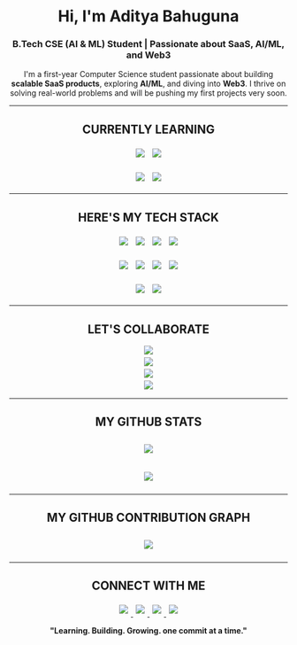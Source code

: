 <!-- START - Profile README -->

<h1 align="center"><b>Hi, I'm Aditya Bahuguna</b></h1>
<h3 align="center">
  B.Tech CSE (AI & ML) Student | Passionate about SaaS, AI/ML, and Web3
</h3>

<p align="center">
  I'm a first-year Computer Science student passionate about building 
  <b>scalable SaaS products</b>, exploring <b>AI/ML</b>, and diving into <b>Web3</b>.  
  I thrive on solving real-world problems and will be pushing my first projects very soon.
</p>

---

<h2 align="center"><b>CURRENTLY LEARNING</b></h2>
<p align="center"></p>
<p align="center">
  <img src="https://img.shields.io/badge/Full-Stack_Web_Development-61DAFB?style=for-the-badge&logo=react&logoColor=white" style="margin:5px;">
  <img src="https://img.shields.io/badge/AI/ML-FF6F61?style=for-the-badge&logo=python&logoColor=white" style="margin:5px;">
</p>
<p align="center">
  <img src="https://img.shields.io/badge/Blockchain_Web3-6A5ACD?style=for-the-badge&logo=ethereum&logoColor=white" style="margin:5px;">
  <img src="https://img.shields.io/badge/SaaS_Apps-00C6FF?style=for-the-badge&logo=heroku&logoColor=white" style="margin:5px;">
</p>

---

<h2 align="center"><b>HERE'S MY TECH STACK</b></h2>
<p align="center"></p>
<p align="center">
  <img src="https://img.shields.io/badge/HTML5-FF5733?style=for-the-badge&logo=html5&logoColor=white" style="margin:5px;">
  <img src="https://img.shields.io/badge/CSS3-1572B6?style=for-the-badge&logo=css3&logoColor=white" style="margin:5px;">
  <img src="https://img.shields.io/badge/JavaScript-F7DF1E?style=for-the-badge&logo=javascript&logoColor=black" style="margin:5px;">
  <img src="https://img.shields.io/badge/React-61DAFB?style=for-the-badge&logo=react&logoColor=20232A" style="margin:5px;">
</p>
<p align="center">
  <img src="https://img.shields.io/badge/Node.js-339933?style=for-the-badge&logo=node.js&logoColor=white" style="margin:5px;">
  <img src="https://img.shields.io/badge/Express.js-404D59?style=for-the-badge&logo=express&logoColor=white" style="margin:5px;">
  <img src="https://img.shields.io/badge/MongoDB-47A248?style=for-the-badge&logo=mongodb&logoColor=white" style="margin:5px;">
  <img src="https://img.shields.io/badge/Tailwind_CSS-06B6D4?style=for-the-badge&logo=tailwind-css&logoColor=white" style="margin:5px;">
</p>
<p align="center">
  <img src="https://img.shields.io/badge/Git-F05032?style=for-the-badge&logo=git&logoColor=white" style="margin:5px;">
  <img src="https://img.shields.io/badge/GitHub-181717?style=for-the-badge&logo=github&logoColor=white" style="margin:5px;">
</p>

---

<h2 align="center"><b>LET'S COLLABORATE</b></h2>
<p align="center" style="line-height:2; font-size:16px;">
  <span style="display:block; margin:5px 0;">
    <img src="https://img.shields.io/badge/▶-SaaS_Products-00C6FF?style=for-the-badge&logo=appveyor&logoColor=white" style="animation:fadeIn 1s forwards;"> 
  </span>
  <span style="display:block; margin:5px 0;">
    <img src="https://img.shields.io/badge/▶-AI/ML_Apps-FF6F61?style=for-the-badge&logo=python&logoColor=white" style="animation:fadeIn 1.5s forwards;">
  </span>
  <span style="display:block; margin:5px 0;">
    <img src="https://img.shields.io/badge/▶-Web3_Blockchain-6A5ACD?style=for-the-badge&logo=ethereum&logoColor=white" style="animation:fadeIn 2s forwards;">
  </span>
  <span style="display:block; margin:5px 0;">
    <img src="https://img.shields.io/badge/▶-Full-Stack_Apps-61DAFB?style=for-the-badge&logo=react&logoColor=white" style="animation:fadeIn 2.5s forwards;">
  </span>
</p>


---

<h2 align="center"><b>MY GITHUB STATS</b></h2>
<p align="center"></p>
<p align="center">
  <img src="https://github-readme-streak-stats.herokuapp.com/?user=zeditya&theme=react&hide_border=true&ring=00FFC6&fire=00FFC6&currStreakLabel=00FFC6" style="margin:10px 5px;">
</p>
<p align="center">
  <img src="https://github-readme-stats.vercel.app/api/top-langs/?username=zeditya&layout=compact&theme=react&title_color=00FFC6&icon_color=00FFC6&hide_border=true&bg_color=0D1117" style="margin:10px 5px;">
</p>

---

<h2 align="center"><b>MY GITHUB CONTRIBUTION GRAPH</b></h2>
<p align="center"></p>
<p align="center">
  <picture>
    <source media="(prefers-color-scheme: dark)" srcset="https://github-readme-activity-graph.vercel.app/graph?username=zeditya&theme=react-dark&hide_border=false&area=true&custom_title=My%20Contribution%20Graph">
    <source media="(prefers-color-scheme: light)" srcset="https://github-readme-activity-graph.vercel.app/graph?username=zeditya&theme=github-light&hide_border=false&area=true&custom_title=My%20Contribution%20Graph">
    <img src="https://github-readme-activity-graph.vercel.app/graph?username=zeditya&theme=react-dark&hide_border=false&area=true&custom_title=My%20Contribution%20Graph" style="margin:10px 5px;">
  </picture>
</p>

---

<h2 align="center"><b>CONNECT WITH ME</b></h2>
<p align="center"></p>
<p align="center">
  <a href="mailto:adityabahuguna098@gmail.com">
    <img src="https://img.shields.io/badge/Gmail-D14836?style=for-the-badge&logo=gmail&logoColor=white" style="margin:5px;">
  </a>
  <a href="https://www.linkedin.com/in/aditya-bahuguna-1b1607360">
    <img src="https://img.shields.io/badge/LinkedIn-0A66C2?style=for-the-badge&logo=linkedin&logoColor=white" style="margin:5px;">
  </a>
  <a href="https://x.com/zeditya?t=dgQxyIpScT2j6UcvkbsEdQ&s=08">
    <img src="https://img.shields.io/badge/X_(Twitter)-000000?style=for-the-badge&logo=twitter&logoColor=white" style="margin:5px;">
  </a>
  <a href="https://github.com/zeditya">
    <img src="https://img.shields.io/badge/GitHub-181717?style=for-the-badge&logo=github&logoColor=white" style="margin:5px;">
  </a>
</p>

<p align="center"><b>"Learning. Building. Growing. one commit at a time."</b></p>

<!-- END - Profile README -->
